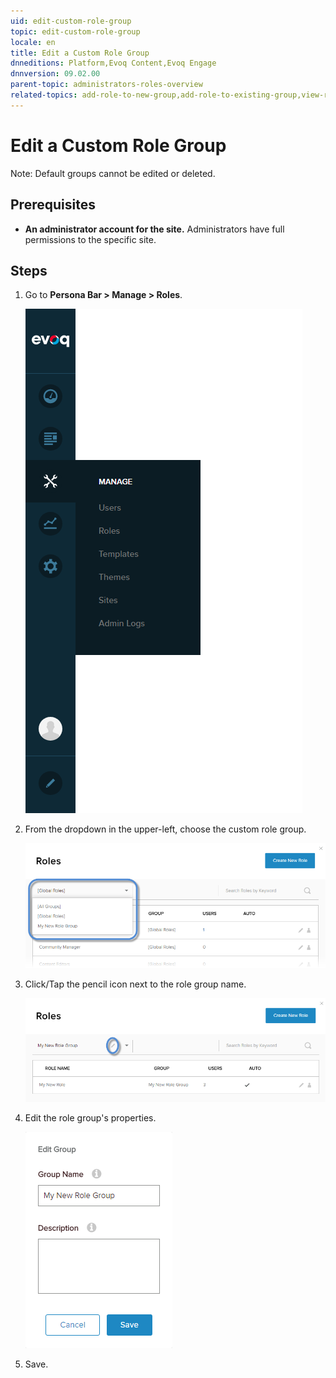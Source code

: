```yaml
---
uid: edit-custom-role-group
topic: edit-custom-role-group
locale: en
title: Edit a Custom Role Group
dnneditions: Platform,Evoq Content,Evoq Engage
dnnversion: 09.02.00
parent-topic: administrators-roles-overview
related-topics: add-role-to-new-group,add-role-to-existing-group,view-roles-included-in-group,remove-role-from-group,delete-custom-role-group
---
```


# Edit a Custom Role Group

Note: Default groups cannot be edited or deleted.

## Prerequisites

*   **An administrator account for the site.** Administrators have full permissions to the specific site.

## Steps

1.  Go to **Persona Bar \> Manage \> Roles**.
    
    ![Persona Bar > Manage > Roles](/images/scr-pbar-host-Manage-E91.png)
    
2.  From the dropdown in the upper-left, choose the custom role group.
    
      
    
    ![](/images/scr-RoleList-FilterByRoleGroup-E90.png)
    
      
    
3.  Click/Tap the pencil icon next to the role group name.
    
      
    
    ![](/images/scr-Roles-CustomGroup-Edit-E90.png)
    
      
    
4.  Edit the role group's properties.
    
      
    
    ![](/images/scr-Roles-EditGroup-E90.png)
    
      
    
5.  Save.